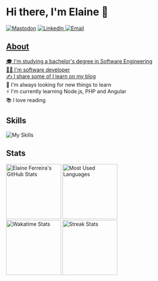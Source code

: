 # Hi there, I'm Elaine 👋 

<a href="https://mastodon.social/@elainefs" target="_blank"><img src="https://img.shields.io/badge/Mastodon-2F0C7A?style=for-the-badge&logo=mastodon&logoColor=white" alt="Mastodon"></a>
<a href="https://www.linkedin.com/in/elaineferreiras/" target="_blank"><img src="https://img.shields.io/badge/LinkedIn-0077B5?style=for-the-badge&logo=linkedin&logoColor=white" alt="LinkedIn">
<a href="mailto:elaineferreira.dev@gmail.com" target="_blank"><img src="https://img.shields.io/badge/Email-D14836?style=for-the-badge&logo=gmail&logoColor=white" alt="Email">

## About

🎓 I'm studying a bachelor's degree in Software Engineering  
👩‍💻 I'm software developer      
✍️ I share some of I learn on my [blog](https://elaineferreira.com.br)  
🔭 I'm always looking for new things to learn  
⚡ I'm currently learning Node.js, PHP and Angular  
📚 I love reading  

## Skills

![My Skills](https://skillicons.dev/icons?i=js,html,css,python,typescript,bootstrap,mysql,sqlite,jquery,linux,git)

## Stats

<a href="https://github.com/elainefs"><img height="150em" src="https://github-readme-stats-elainefs.vercel.app/api?username=elainefs&count_private=true&show_icons=true&theme=light&hide_border=true" alt="Elaine Ferreira's GitHub Stats"/></a>
<a href="https://github.com/elainefs"><img height="150em" src="https://github-readme-stats-elainefs.vercel.app/api/top-langs/?username=elainefs&layout=compact&langs_count=6&theme=light&hide_border=true" alt="Most Used Languages"/></a>  
<a href="https://wakatime.com/@elainefs" target="_blank"><img height="150em" src="https://github-readme-stats-elainefs.vercel.app/api/wakatime?username=elainefs&theme=light&langs_count=6&layout=compact&hide=markdown,ezhil,other,tsconfig,gdscript&range=last_7_days&hide_border=true" alt="Wakatime Stats"/></a>
<a href="https://github.com/elainefs"><img height="150em" src="https://github-readme-streak-stats.herokuapp.com?user=elainefs&theme=light&hide_border=true" alt="Streak Stats" /></a>

